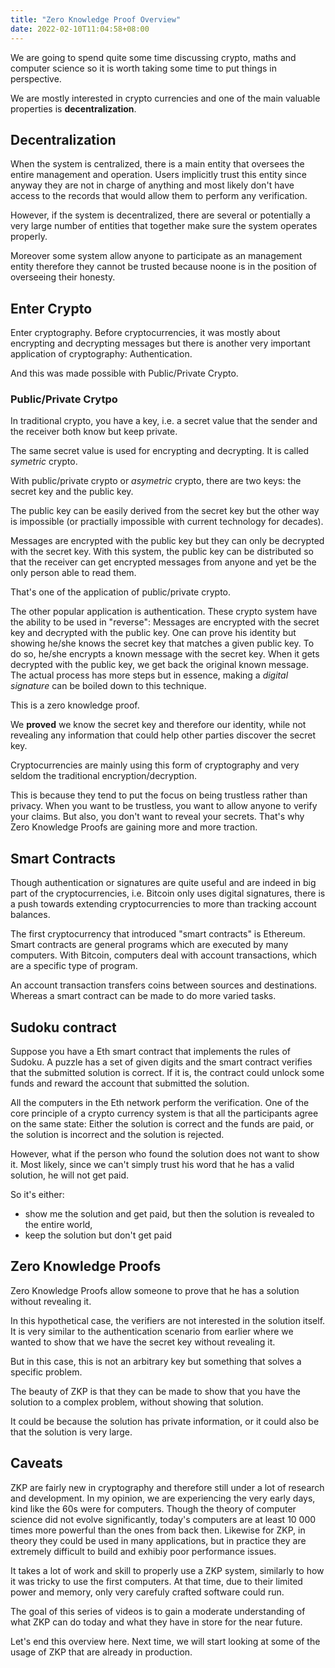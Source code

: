 ```yaml
---
title: "Zero Knowledge Proof Overview"
date: 2022-02-10T11:04:58+08:00
---
```


We are going to spend quite some time discussing crypto,
maths and computer science so it is worth taking some
time to put things in perspective.

We are mostly interested in crypto currencies and
one of the main valuable properties is **decentralization**.

## Decentralization

When the system is centralized, there is a main entity
that oversees the entire management and operation.
Users implicitly trust this entity since anyway they
are not in charge of anything and most likely don't
have access to the records that would allow them to 
perform any verification.

However, if the system is decentralized, there are 
several or potentially a very large number of entities
that together make sure the system operates properly.

Moreover some system allow anyone to participate as
an management entity therefore they cannot be trusted
because noone is in the position of overseeing their 
honesty.

## Enter Crypto

Enter cryptography. Before cryptocurrencies, it was
mostly about encrypting and decrypting messages
but there is another very important application of
cryptography: Authentication.

And this was made possible with Public/Private Crypto.

### Public/Private Crytpo

In traditional crypto, you have a key, i.e. a secret
value that the sender and the receiver both know
but keep private.

The same secret value is used for encrypting and
decrypting. It is called *symetric* crypto.

With public/private crypto or *asymetric* crypto,
there are two keys: the secret key and the public key.

The public key can be easily derived from the secret key
but the other way is impossible (or practially impossible
with current technology for decades).

Messages are encrypted with the public key but they
can only be decrypted with the secret key. With this system,
the public key can be distributed so that the receiver
can get encrypted messages from anyone and yet be the
only person able to read them.

That's one of the application of public/private crypto.

The other popular application is authentication. These
crypto system have the ability to be used in "reverse":
Messages are encrypted with the secret key and
decrypted with the public key. One can prove his identity
but showing he/she knows the secret key that matches
a given public key. To do so, he/she encrypts a known
message with the secret key. When it gets decrypted
with the public key, we get back the original known message.
The actual process has more steps but in essence, making a *digital
signature* can be boiled down to this technique.

This is a zero knowledge proof.

We **proved** we know the secret key and therefore our identity,
while not revealing any information that could help other
parties discover the secret key. 

Cryptocurrencies are mainly using this form of cryptography
and very seldom the traditional encryption/decryption.

This is because they tend to put the focus on being trustless
rather than privacy. When you want to be trustless, you want
to allow anyone to verify your claims. But also, you don't
want to reveal your secrets. That's why Zero Knowledge Proofs
are gaining more and more traction.

## Smart Contracts

Though authentication or signatures are quite useful and 
are indeed in big part of the cryptocurrencies, i.e. Bitcoin
only uses digital signatures, there is a push towards extending
cryptocurrencies to more than tracking account balances.

The first cryptocurrency that introduced "smart contracts" is
Ethereum. Smart contracts are general programs which are
executed by many computers. With Bitcoin, computers deal with
account transactions, which are a specific type of program.

An account transaction transfers coins between sources and destinations.
Whereas a smart contract can be made to do more varied tasks.

## Sudoku contract

Suppose you have a Eth smart contract that implements the rules of Sudoku.
A puzzle has a set of given digits and the smart contract
verifies that the submitted solution is correct.
If it is, the contract could unlock some funds and reward the account
that submitted the solution.

All the computers in the Eth network perform the verification.
One of the core principle of a crypto currency system is that 
all the participants agree on the same state: Either the solution is
correct and the funds are paid, or the solution is incorrect and the
solution is rejected.

However, what if the person who found the solution does not want
to show it. Most likely, since we can't simply trust his word that
he has a valid solution, he will not get paid.

So it's either: 
- show me the solution and get paid, but then the solution is revealed
to the entire world,
- keep the solution but don't get paid

## Zero Knowledge Proofs

Zero Knowledge Proofs allow someone to prove that he has a solution
without revealing it.

In this hypothetical case, the verifiers are not interested in the solution itself.
It is very similar to the authentication scenario from earlier where
we wanted to show that we have the secret key without revealing it.

But in this case, this is not an arbitrary key but something that solves 
a specific problem.

The beauty of ZKP is that they can be made to show that you have the 
solution to a complex problem, without showing that solution.

It could be because the solution has private information, or it
could also be that the solution is very large.

## Caveats

ZKP are fairly new in cryptography and therefore still under a lot of research 
and development. In my opinion, we are experiencing the very early days, kind like the 60s
were for computers. Though the theory of computer science did not evolve 
significantly, today's computers are at least 10 000 times
more powerful than the ones from back then. Likewise for ZKP, in theory they could be
used in many applications, but in practice they are extremely difficult
to build and exhibiy poor performance issues.

It takes a lot of work and skill to properly use a ZKP system, similarly to how
it was tricky to use the first computers. At that time, due to their limited power and memory,
only very carefuly crafted software could run. 

The goal of this series of videos is to gain a moderate understanding of what ZKP
can do today and what they have in store for the near future.

Let's end this overview here. Next time, we will start looking at some of the usage of ZKP
that are already in production.
